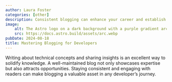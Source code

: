 ```yaml
---
author: Laura Foster
categories: [other]
description: Consistent blogging can enhance your career and establish your online presence.
image:
    alt: The Astro logo on a dark background with a purple gradient arc.
    src: https://docs.astro.build/assets/arc.webp
pubDate: 2024-08-18
title: Mastering Blogging for Developers
---
```


Writing about technical concepts and sharing insights is an excellent way to solidify knowledge. A well-maintained blog not only showcases expertise but also attracts opportunities. Staying consistent and engaging with readers can make blogging a valuable asset in any developer’s journey.
